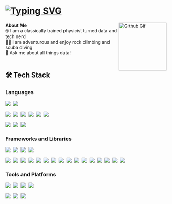 <h1><a href="https://git.io/typing-svg"><img src="https://readme-typing-svg.herokuapp.com?font=Fira+Code&weight=900&size=30&pause=1500&color=3EB489&center=true&width=435&lines=Hello+There!+%F0%9F%91%8B%F0%9F%8F%BC;I'm+Jake" alt="Typing SVG"/></a></h1>


**About Me**<img alt="Github Gif" src="https://i.giphy.com/media/v1.Y2lkPTc5MGI3NjExNXZpM25rZG1xcnNlaG1zdXZyNnBzdDhvb3JjcXFydmpiOGVjYWU4ZyZlcD12MV9pbnRlcm5hbF9naWZfYnlfaWQmY3Q9Zw/du3J3cXyzhj75IOgvA/giphy.gif" width="150" height="150" align="right" ><br>
🤓 I am a classically trained physicist turned data and tech nerd<br>
🧗‍♂️ I am adventurous and enjoy rock climbing and scuba diving<br>
💬 Ask me about all things data!
<br><br>

	
## 🛠 Tech Stack 
### Languages
<img src="https://img.shields.io/badge/-python-437CAC?logo=python&logoColor=white&style=flat">&nbsp;
<img src="https://img.shields.io/badge/SQL-4479A1?logo=sql&logoColor=white">&nbsp;

<img src="https://img.shields.io/badge/NoSQL-005571?logo=nosql&logoColor=white">&nbsp;
<img src="https://img.shields.io/badge/C%2B%2B-00599C?logo=cplusplus&logoColor=white">&nbsp;
<img src="https://img.shields.io/badge/Fortran-004B87?logo=fortran&logoColor=white">&nbsp;
<img src="https://img.shields.io/badge/Java-007396?logo=java&logoColor=white">&nbsp;
<img src="https://img.shields.io/badge/Matlab-0076A8?logo=matlab&logoColor=white">&nbsp;
<img src="https://img.shields.io/badge/LaTeX-008080?logo=latex&logoColor=white">&nbsp;


<img src="https://img.shields.io/badge/JavaScript-323330?logo=javascript&logoColor=F7DF1E">&nbsp;
<img src="https://img.shields.io/badge/-HTML5-DE5934?logo=HTML5&logoColor=white&style=flat">&nbsp;
<img src="https://img.shields.io/badge/-CSS3-2275B2?logo=CSS3&logoColor=white&style=flat"> &nbsp;

### Frameworks and Libraries

<img src="https://img.shields.io/badge/Django-092E20?logo=django">&nbsp;
<img src="https://img.shields.io/badge/Flask-000000?logo=flask">&nbsp;
<img src="https://img.shields.io/badge/FastAPI-005571?logo=fastapi">&nbsp;
<img src="https://img.shields.io/badge/Dash-000000?logo=dash&logoColor=white">&nbsp;

<img src="https://img.shields.io/badge/-Numpy-0E7ACE?logo=numpy&logoColor=white&style=flat">&nbsp;
<img src="https://img.shields.io/badge/-Pandas-150455?logo=pandas&logoColor=white&style=flat">&nbsp;
<img src="https://img.shields.io/badge/-Sklearn-F09437?logo=scikit-learn&logoColor=white&style=flat">&nbsp;
<img src="https://img.shields.io/badge/SQLite-07405E?logo=sqlite&logoColor=white">&nbsp;
<img src="https://img.shields.io/badge/PyTorch-EE4C2C?logo=pytorch&logoColor=white">&nbsp;
<img src="https://img.shields.io/badge/LightGBM-F9A041?logo=lightgbm&logoColor=white">&nbsp;
<img src="https://img.shields.io/badge/NLTK-4D4D4D?logo=nltk&logoColor=white">&nbsp;
<img src="https://img.shields.io/badge/XGBoost-3D6AB7?logo=xgboost&logoColor=white">&nbsp;
<img src="https://img.shields.io/badge/SciPy-8CAAE6?logo=scipy&logoColor=white">&nbsp;
<img src="https://img.shields.io/badge/SQLAlchemy-003F5C?logo=sqlalchemy&logoColor=white">&nbsp;
<img src="https://img.shields.io/badge/Statsmodels-004B49?logo=statsmodels&logoColor=white">&nbsp;
<img src="https://img.shields.io/badge/Matplotlib-11557A?logo=matplotlib&logoColor=white">&nbsp;
<img src="https://img.shields.io/badge/Pillow-DD8D3F?logo=pillow&logoColor=white">&nbsp;
<img src="https://img.shields.io/badge/Plotly-3F4F6F?logo=plotly&logoColor=white">&nbsp;
<img src="https://img.shields.io/badge/Seaborn-4A9C6C?logo=seaborn&logoColor=white">&nbsp;
<img src="https://img.shields.io/badge/SHAP-0A4A8A?logo=shap&logoColor=white">&nbsp;


### Tools and Platforms
<img src="https://img.shields.io/badge/-Git-orange?logo=Git&logoColor=white&style=flat">&nbsp; 
<img src="https://img.shields.io/badge/Docker-333333?logo=docker&logoColor=white">&nbsp;
<img src="https://img.shields.io/badge/Postman-FF6C37?logo=postman&logoColor=white">&nbsp;
<img src="https://img.shields.io/badge/-Visual%20Studio%20Code-25AEF4?logo=visualstudio&logoColor=white&style=flat">&nbsp;

<img src="https://img.shields.io/badge/Oracle-F80000?logo=oracle&logoColor=white">&nbsp;
<img src="https://img.shields.io/badge/postgresql-4169e1?logo=postgresql&logoColor=white">&nbsp;
<img src="https://img.shields.io/badge/MongoDB-4EA94B?logo=mongodb&logoColor=white">&nbsp;

